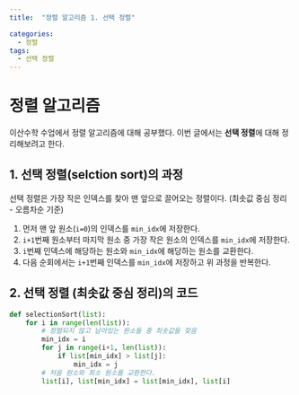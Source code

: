 ```yaml
---
title:  "정렬 알고리즘 1. 선택 정렬"

categories:
  - 정렬
tags:
  - 선택 정렬
---
```


# 정렬 알고리즘
이산수학 수업에서 정렬 알고리즘에 대해 공부했다. 이번 글에서는 **선택 정렬**에 대해 정리해보려고 한다.  

## 1. 선택 정렬(selction sort)의 과정
선택 정렬은 가장 작은 인덱스를 찾아 맨 앞으로 끌어오는 정렬이다. (최솟값 중심 정리 - 오름차순 기준)  
1. 먼저 맨 앞 원소(`i=0`)의 인덱스를 `min_idx`에 저장한다.  
2. `i+1`번째 원소부터 마지막 원소 중 가장 작은 원소의 인덱스를 `min_idx`에 저장한다.  
3. `i`번째 인덱스에 해당하는 원소와 `min_idx`에 해당하는 원소를 교환한다.  
4. 다음 순회에서는 `i+1`번째 인덱스를 `min_idx`에 저장하고 위 과정을 반복한다.

## 2. 선택 정렬 (최솟값 중심 정리)의 코드
```python
def selectionSort(list):
    for i in range(len(list)):
        # 정렬되지 않고 남아있는 원소들 중 최솟값을 찾음
        min_idx = i
        for j in range(i+1, len(list)):
            if list[min_idx] > list[j]:
                min_idx = j
        # 처음 원소와 최소 원소를 교환한다.
        list[i], list[min_idx] = list[min_idx], list[i]
```
